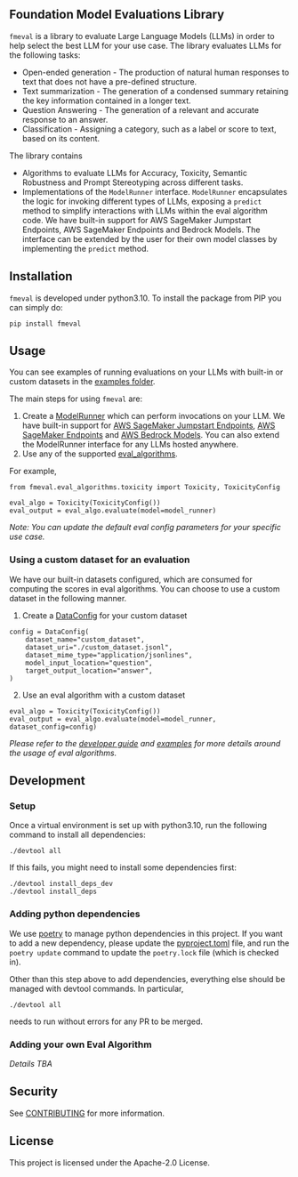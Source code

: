 ## Foundation Model Evaluations Library
`fmeval` is a library to evaluate Large Language Models (LLMs) in order to help select the best LLM
for your use case. The library evaluates LLMs for the following tasks:
* Open-ended generation - The production of natural human responses to text that does not have a pre-defined structure.
* Text summarization - The generation of a condensed summary retaining the key information contained in a longer text.
* Question Answering - The generation of a relevant and accurate response to an answer.
* Classification - Assigning a category, such as a label or score to text, based on its content.

The library contains
* Algorithms to evaluate LLMs for Accuracy, Toxicity, Semantic Robustness and
  Prompt Stereotyping across different tasks.
* Implementations of the `ModelRunner` interface. `ModelRunner` encapsulates the logic for invoking different types of LLMs, exposing a `predict`
  method to simplify interactions with LLMs within the eval algorithm code. We have built-in support for AWS SageMaker Jumpstart Endpoints, AWS SageMaker Endpoints and Bedrock Models. The interface can be extended by
  the user for their own model classes by implementing the `predict` method.


## Installation
`fmeval` is developed under python3.10. To install the package from PIP you can simply do:

```
pip install fmeval
```

## Usage
You can see examples of running evaluations on your LLMs with built-in or custom datasets in
the [examples folder](https://github.com/aws/fmeval/tree/main/examples).

The main steps for using `fmeval` are:
1. Create a [ModelRunner](https://github.com/aws/fmeval/blob/main/src/fmeval/model_runners/model_runner.py)
   which can perform invocations on your LLM. We have built-in support for
   [AWS SageMaker Jumpstart Endpoints](https://github.com/aws/fmeval/blob/main/src/fmeval/model_runners/sm_jumpstart_model_runner.py),
   [AWS SageMaker Endpoints](https://github.com/aws/fmeval/blob/main/src/fmeval/model_runners/sm_model_runner.py)
   and [AWS Bedrock Models](https://github.com/aws/fmeval/blob/main/src/fmeval/model_runners/bedrock_model_runner.py).
   You can also extend the ModelRunner interface for any LLMs hosted anywhere.
2. Use any of the supported [eval_algorithms](https://github.com/aws/fmeval/tree/main/src/fmeval/eval_algorithms).

For example,
```
from fmeval.eval_algorithms.toxicity import Toxicity, ToxicityConfig

eval_algo = Toxicity(ToxicityConfig())
eval_output = eval_algo.evaluate(model=model_runner)
```
*Note: You can update the default eval config parameters for your specific use case.*

### Using a custom dataset for an evaluation
We have our built-in datasets configured, which are consumed for computing the scores in eval algorithms.
You can choose to use a custom dataset in the following manner.
1. Create a [DataConfig](https://github.com/aws/fmeval/blob/main/src/fmeval/data_loaders/data_config.py)
   for your custom dataset
```
config = DataConfig(
    dataset_name="custom_dataset",
    dataset_uri="./custom_dataset.jsonl",
    dataset_mime_type="application/jsonlines",
    model_input_location="question",
    target_output_location="answer",
)
```

2. Use an eval algorithm with a custom dataset
```
eval_algo = Toxicity(ToxicityConfig())
eval_output = eval_algo.evaluate(model=model_runner, dataset_config=config)
```

*Please refer to the [developer guide](https://docs.aws.amazon.com/sagemaker/latest/dg/clarify-foundation-model-evaluate-auto.html) and
[examples](https://github.com/aws/fmeval/tree/main/examples) for more details around the usage of
eval algorithms.*

## Development

### Setup
Once a virtual environment is set up with python3.10, run the following command to install all dependencies:
```
./devtool all
```
If this fails, you might need to install some dependencies first:
```
./devtool install_deps_dev
./devtool install_deps
```

### Adding python dependencies
We use [poetry](https://python-poetry.org/docs/) to manage python dependencies in this project. If you want to add a new
dependency, please update the [pyproject.toml](./pyproject.toml) file, and run the `poetry update` command to update the
`poetry.lock` file (which is checked in).

Other than this step above to add dependencies, everything else should be managed with devtool commands. In particular,
```
./devtool all
```
needs to run without errors for any PR to be merged.

### Adding your own Eval Algorithm

*Details TBA*

## Security

See [CONTRIBUTING](CONTRIBUTING.md#security-issue-notifications) for more information.

## License

This project is licensed under the Apache-2.0 License.
